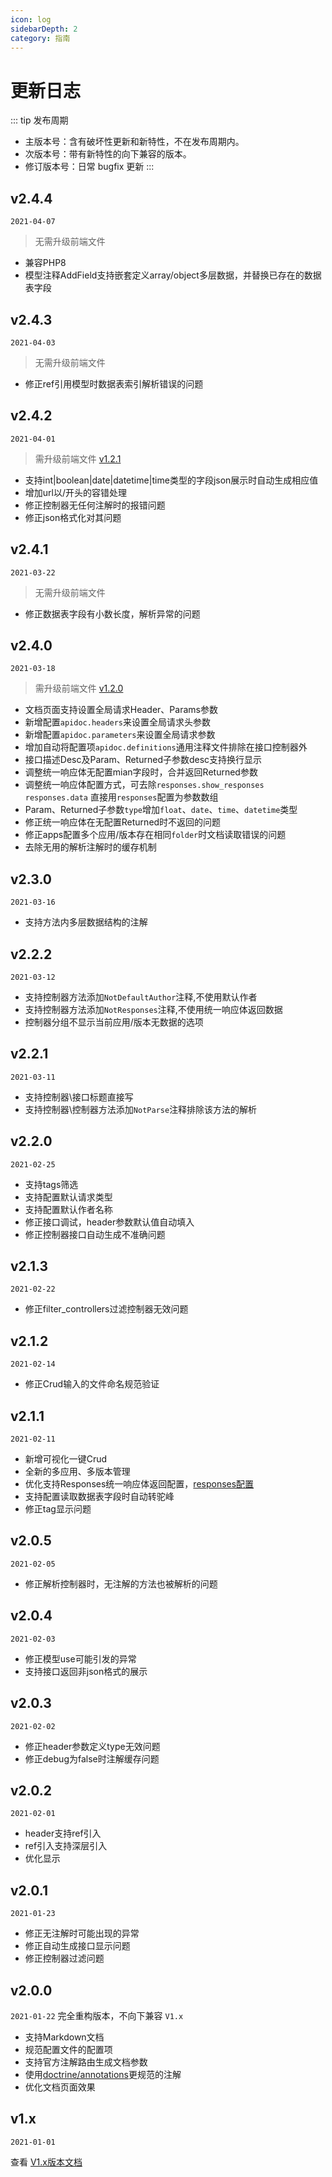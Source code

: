 ```yaml
---
icon: log
sidebarDepth: 2
category: 指南
---
```


# 更新日志

::: tip 发布周期
- 主版本号：含有破坏性更新和新特性，不在发布周期内。
- 次版本号：带有新特性的向下兼容的版本。
- 修订版本号：日常 bugfix 更新
:::


## v2.4.4
`2021-04-07`

> 无需升级前端文件

- 兼容PHP8
- 模型注释AddField支持嵌套定义array/object多层数据，并替换已存在的数据表字段



## v2.4.3
`2021-04-03`

> 无需升级前端文件

- 修正ref引用模型时数据表索引解析错误的问题

## v2.4.2
`2021-04-01`

> 需升级前端文件 [v1.2.1](https://github.com/HGthecode/apidoc-ui/releases/download/v1.2.1/apidoc.zip)


- 支持int|boolean|date|datetime|time类型的字段json展示时自动生成相应值
- 增加url以/开头的容错处理
- 修正控制器无任何注解时的报错问题
- 修正json格式化对其问题

## v2.4.1
`2021-03-22`

> 无需升级前端文件

- 修正数据表字段有小数长度，解析异常的问题

## v2.4.0
`2021-03-18`

> 需升级前端文件 [v1.2.0](https://github.com/HGthecode/apidoc-ui/releases/download/v1.2.0/apidoc.zip)

- 文档页面支持设置全局请求Header、Params参数
- 新增配置`apidoc.headers`来设置全局请求头参数
- 新增配置`apidoc.parameters`来设置全局请求参数
- 增加自动将配置项`apidoc.definitions`通用注释文件排除在接口控制器外
- 接口描述Desc及Param、Returned子参数desc支持换行显示
- 调整统一响应体无配置mian字段时，合并返回Returned参数
- 调整统一响应体配置方式，可去除`responses.show_responses` `responses.data` 直接用`responses`配置为参数数组
- Param、Returned子参数`type`增加`float`、`date`、`time`、`datetime`类型
- 修正统一响应体在无配置Returned时不返回的问题
- 修正apps配置多个应用/版本存在相同`folder`时文档读取错误的问题
- 去除无用的解析注解时的缓存机制


## v2.3.0
`2021-03-16`

- 支持方法内多层数据结构的注解


## v2.2.2
`2021-03-12`

- 支持控制器方法添加`NotDefaultAuthor`注释,不使用默认作者
- 支持控制器方法添加`NotResponses`注释,不使用统一响应体返回数据
- 控制器分组不显示当前应用/版本无数据的选项


## v2.2.1
`2021-03-11`

- 支持控制器\接口标题直接写
- 支持控制器\控制器方法添加`NotParse`注释排除该方法的解析


## v2.2.0
`2021-02-25`

- 支持tags筛选
- 支持配置默认请求类型
- 支持配置默认作者名称
- 修正接口调试，header参数默认值自动填入
- 修正控制器接口自动生成不准确问题


## v2.1.3
`2021-02-22`

- 修正filter_controllers过滤控制器无效问题

## v2.1.2
`2021-02-14`

- 修正Crud输入的文件命名规范验证



## v2.1.1
`2021-02-11`

- 新增可视化一键Crud
- 全新的多应用、多版本管理
- 优化支持Responses统一响应体返回配置，[responses配置](/v2/config/#responses)
- 支持配置读取数据表字段时自动转驼峰
- 修正tag显示问题


## v2.0.5
`2021-02-05`

- 修正解析控制器时，无注解的方法也被解析的问题

## v2.0.4
`2021-02-03`

- 修正模型use可能引发的异常
- 支持接口返回非json格式的展示

## v2.0.3
`2021-02-02`

- 修正header参数定义type无效问题
- 修正debug为false时注解缓存问题
## v2.0.2
`2021-02-01`

- header支持ref引入
- ref引入支持深层引入
- 优化显示

## v2.0.1
`2021-01-23`

- 修正无注解时可能出现的异常
- 修正自动生成接口显示问题
- 修正控制器过滤问题

## v2.0.0
`2021-01-22`
完全重构版本，不向下兼容 `V1.x`

- 支持Markdown文档
- 规范配置文件的配置项
- 支持官方注解路由生成文档参数
- 使用[doctrine/annotations](https://github.com/doctrine/annotations)更规范的注解
- 优化文档页面效果

## v1.x
`2021-01-01`

查看 [V1.x版本文档](/v1/)




